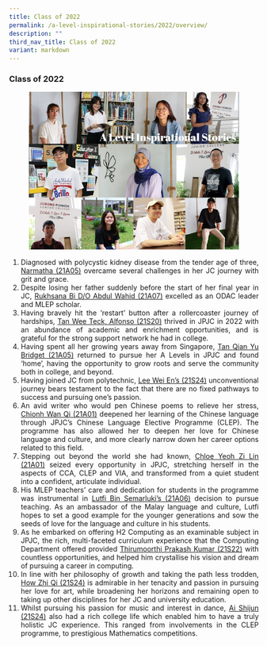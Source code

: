 ```yaml
---
title: Class of 2022
permalink: /a-level-inspirational-stories/2022/overview/
description: ""
third_nav_title: Class of 2022
variant: markdown
---
```

<div align="justify">

<h3><strong>Class of 2022</strong></h3>

<figure>
<img src="/images/Accomplishment/2023%20inspiring/A%20Level%20Inspirational%20Stories%202023%20Landing%20Page%20Collage.jpg">
</figure>


	
<ol>
<li>Diagnosed with polycystic kidney disease from the tender age of three, <a href="/a-level-inspirational-stories/2023/Narmatha">Narmatha (21A05)</a> overcame several challenges in her JC journey with grit and grace.</li>

<li>Despite losing her father suddenly before the start of her final year in JC, <a href="/a-level-inspirational-stories/2023/Rukhsana">Rukhsana Bi D/O Abdul Wahid (21A07)</a> excelled as an ODAC leader and MLEP scholar.</li>

<li>Having bravely hit the ‘restart’ button after a rollercoaster journey of hardships, <a href="/a-level-inspirational-stories/2023/TanWeeTeckAlfonso">Tan Wee Teck, Alfonso (21S20)</a> thrived in JPJC in 2022 with an abundance of academic and enrichment opportunities, and is grateful for the strong support network he had in college.</li>	
	
<li>Having spent all her growing years away from Singapore, <a href="/a-level-inspirational-stories/2023/TanQianYuBridget">Tan Qian Yu Bridget (21A05)</a> returned to pursue her A Levels in JPJC and found ‘home’, having the opportunity to grow roots and serve the community both in college, and beyond.</li>	
	
<li>Having joined JC from polytechnic, 
<a href="/a-level-inspirational-stories/2023/LeeWeiEn">Lee Wei En’s (21S24)</a> unconventional journey bears testament to the fact that there are no fixed pathways to success and pursuing one’s passion.</li>
	
<li>An avid writer who would pen Chinese poems to relieve her stress, <a href="/a-level-inspirational-stories/2023/ChionhWanQi">Chionh Wan Qi (21A01)</a> deepened her learning of the Chinese language through JPJC’s Chinese Language Elective Programme (CLEP). The programme has also allowed her to deepen her love for Chinese language and culture, and more clearly narrow down her career options related to this field.</li>	
	
<li>Stepping out beyond the world she had known, <a href="/a-level-inspirational-stories/2023/ChloeYeohZiLin">Chloe Yeoh Zi Lin (21A01)</a>  seized every opportunity in JPJC, stretching herself in the aspects of CCA, CLEP and VIA, and transformed from a quiet student into a confident, articulate individual.</li>
	
<li>His MLEP teachers’ care and dedication for students in the programme was instrumental in <a href="/a-level-inspirational-stories/2023/LutfiBinSemarluki">Lutfi Bin Semarluki’s (21A06)</a> decision to pursue teaching. As an ambassador of the Malay language and culture, Lutfi hopes to set a good example for the younger generations and sow the seeds of love for the language and culture in his students.</li>
	
<li>As he embarked on offering H2 Computing as an examinable subject in JPJC, the rich, multi-faceted curriculum experience that the Computing Department offered provided <a href="/a-level-inspirational-stories/2023/ThirumoorthiPrakashKumar">Thirumoorthi Prakash Kumar (21S22)</a> with countless opportunities, and helped him crystallise his vision and dream of pursuing a career in computing.</li>	
	
<li>In line with her philosophy of growth and taking the path less trodden, <a href="/a-level-inspirational-stories/2023/HowZhiQi">	How Zhi Qi (21S24)</a> is admirable in her tenacity and passion in pursuing her love for art, while broadening her horizons and remaining open to taking up other disciplines for her JC and university education.</li>
	
<li>Whilst pursuing his passion for music and interest in dance, <a href="/a-level-inspirational-stories/2023/AiShijun">Ai Shijun (21S24)</a> also had a rich college life which enabled him to have a truly holistic JC experience. This ranged from involvements in the CLEP programme, to prestigious Mathematics competitions.</li>	
	
	
</ol></div>